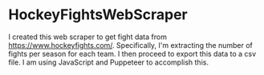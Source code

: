 # HockeyFightsWebScraper

I created this web scraper to get fight data from https://www.hockeyfights.com/. Specifically, I'm extracting the number of fights per season for each team. I then proceed to export this data to a csv file. I am using JavaScript and Puppeteer to accomplish this.
